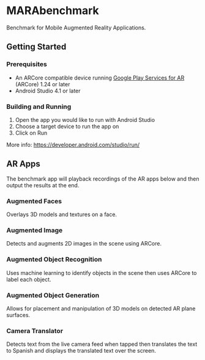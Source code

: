 # MARAbenchmark
Benchmark for Mobile Augmented Reality Applications.

## Getting Started

### Prerequisites
 * An ARCore compatible device running [Google Play Services for AR](https://play.google.com/store/apps/details?id=com.google.ar.core) (ARCore) 1.24 or later
 * Android Studio 4.1 or later

### Building and Running
1. Open the app you would like to run with Android Studio
2. Choose a target device to run the app on
3. Click on Run

More info: https://developer.android.com/studio/run/

## AR Apps
The benchmark app will playback recordings of the AR apps below and then output the results at the end.

### Augmented Faces
Overlays 3D models and textures on a face.

### Augmented Image
Detects and augments 2D images in the scene using ARCore.

### Augmented Object Recognition
Uses machine learning to identify objects in the scene then uses ARCore to label each object.

### Augmented Object Generation
Allows for placement and manipulation of 3D models on detected AR plane surfaces.

### Camera Translator
Detects text from the live camera feed when tapped then translates the text to Spanish and displays the translated text over the screen.